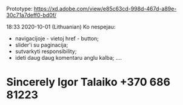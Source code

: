 Prototype:
https://xd.adobe.com/view/e85c63cd-998d-467d-a89e-30c71a7deff0-bd0f/

18:33 2020-10-01
(Lithuanian)
Ko nespejau:

<!-- - mygtuka "to top" button; -->
<!-- - burgeriui "toggle" funkcija; -->

- navigacijoje - vietoj href - button;
- slider'i su paginacija;
- sutvarkyti responsibility;
- ideti daug daug komentaru anglu kalba;
  ....

Sincerely
Igor Talaiko
+370 686 81223
========================
